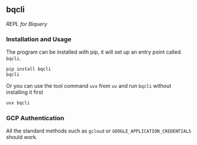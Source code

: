 ## bqcli

_REPL for Biquery_

### Installation and Usage

The program can be installed with pip, it will set up an entry point called `bqcli`.

```bash
pip install bqcli
bqcli
```

Or you can use the tool command `uvx` from `uv` and run `bqcli` without installing it first

```bash
uvx bqcli
```

### GCP Authentication

All the standard methods such as `gcloud` or `GOOGLE_APPLICATION_CREDENTIALS` should work.
